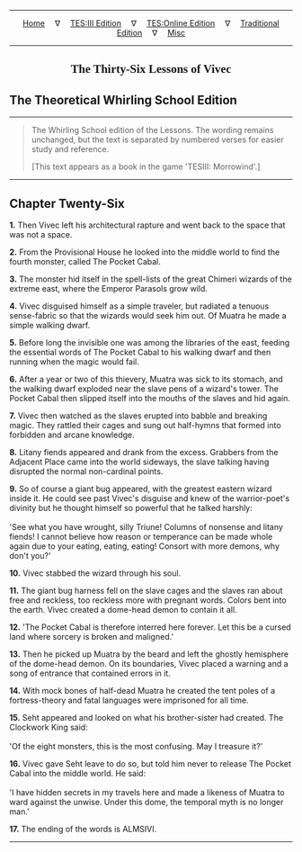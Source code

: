 
---

<!-- Jekyll Page Links -->

<center>
<a href="../../../../../index.html">Home</a>
&emsp;&nabla;&emsp;
<a href="../../../../index-tes3.html">TES:III Edition</a>
&emsp;&nabla;&emsp;
<a href="../../../../index-teso.html">TES:Online Edition</a>
&emsp;&nabla;&emsp;
<a href="../../../../index-traditional.html">Traditional Edition</a>
&emsp;&nabla;&emsp;
<a href="../../../../index-misc.html">Misc</a>
</center>

<!-- Markdown Body Below: -->

---

<center>
<h2><span style="font-family:Georgia">The Thirty-Six Lessons of Vivec</span></h2>
</center>

## The Theoretical Whirling School Edition

---

> The Whirling School edition of the Lessons. The wording remains unchanged, but the text is separated by numbered verses for easier study and reference.
>
> \[This text appears as a book in the game 'TESIII: Morrowind'.\]

---

## Chapter Twenty-Six

__1.__ Then Vivec left his architectural rapture and went back to the space that was not a space.

__2.__ From the Provisional House he looked into the middle world to find the fourth monster, called The Pocket Cabal.

__3.__ The monster hid itself in the spell-lists of the great Chimeri wizards of the extreme east, where the Emperor Parasols grow wild.

__4.__ Vivec disguised himself as a simple traveler, but radiated a tenuous sense-fabric so that the wizards would seek him out. Of Muatra he made a simple walking dwarf.

__5.__ Before long the invisible one was among the libraries of the east, feeding the essential words of The Pocket Cabal to his walking dwarf and then running when the magic would fail.

__6.__ After a year or two of this thievery, Muatra was sick to its stomach, and the walking dwarf exploded near the slave pens of a wizard's tower. The Pocket Cabal then slipped itself into the mouths of the slaves and hid again.

__7.__ Vivec then watched as the slaves erupted into babble and breaking magic. They rattled their cages and sung out half-hymns that formed into forbidden and arcane knowledge.

__8.__ Litany fiends appeared and drank from the excess. Grabbers from the Adjacent Place came into the world sideways, the slave talking having disrupted the normal non-cardinal points.

__9.__ So of course a giant bug appeared, with the greatest eastern wizard inside it. He could see past Vivec's disguise and knew of the warrior-poet's divinity but he thought himself so powerful that he talked harshly:\
\
'See what you have wrought, silly Triune! Columns of nonsense and litany fiends! I cannot believe how reason or temperance can be made whole again due to your eating, eating, eating! Consort with more demons, why don't you?'

__10.__ Vivec stabbed the wizard through his soul.

__11.__ The giant bug harness fell on the slave cages and the slaves ran about free and reckless, too reckless more with pregnant words. Colors bent into the earth. Vivec created a dome-head demon to contain it all.

__12.__ 'The Pocket Cabal is therefore interred here forever. Let this be a cursed land where sorcery is broken and maligned.'

__13.__ Then he picked up Muatra by the beard and left the ghostly hemisphere of the dome-head demon. On its boundaries, Vivec placed a warning and a song of entrance that contained errors in it.

__14.__ With mock bones of half-dead Muatra he created the tent poles of a fortress-theory and fatal languages were imprisoned for all time.

__15.__ Seht appeared and looked on what his brother-sister had created. The Clockwork King said:\
\
'Of the eight monsters, this is the most confusing. May I treasure it?'

__16.__ Vivec gave Seht leave to do so, but told him never to release The Pocket Cabal into the middle world. He said:\
\
'I have hidden secrets in my travels here and made a likeness of Muatra to ward against the unwise. Under this dome, the temporal myth is no longer man.'

__17.__ The ending of the words is ALMSIVI.

---
